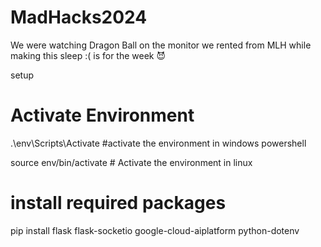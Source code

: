# MadHacks2024
We were watching Dragon Ball on the monitor we rented from MLH while making this
sleep :( is for the week 😈


setup 

# Activate Environment
.\env\Scripts\Activate #activate the environment in windows powershell

source env/bin/activate  # Activate the environment in linux

# install required packages
pip install flask flask-socketio google-cloud-aiplatform python-dotenv

